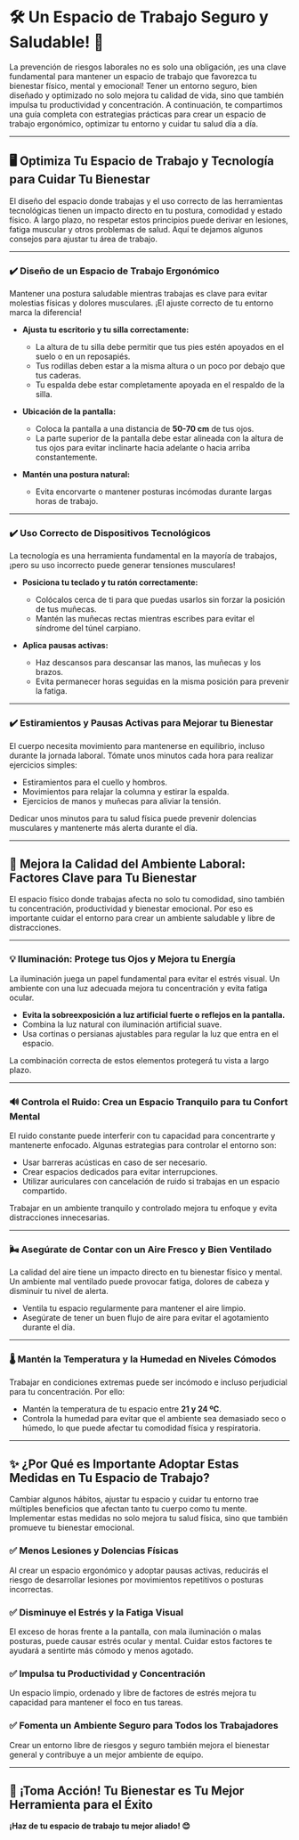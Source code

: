 # 🛠️ **Un Espacio de Trabajo Seguro y Saludable! 🚧**  

La prevención de riesgos laborales no es solo una obligación, ¡es una clave fundamental para mantener un espacio de trabajo que favorezca tu bienestar físico, mental y emocional! Tener un entorno seguro, bien diseñado y optimizado no solo mejora tu calidad de vida, sino que también impulsa tu productividad y concentración. A continuación, te compartimos una guía completa con estrategias prácticas para crear un espacio de trabajo ergonómico, optimizar tu entorno y cuidar tu salud día a día.  

---

## 🖥️ **Optimiza Tu Espacio de Trabajo y Tecnología para Cuidar Tu Bienestar**  

El diseño del espacio donde trabajas y el uso correcto de las herramientas tecnológicas tienen un impacto directo en tu postura, comodidad y estado físico. A largo plazo, no respetar estos principios puede derivar en lesiones, fatiga muscular y otros problemas de salud. Aquí te dejamos algunos consejos para ajustar tu área de trabajo.  

---

### ✔️ **Diseño de un Espacio de Trabajo Ergonómico**  

Mantener una postura saludable mientras trabajas es clave para evitar molestias físicas y dolores musculares. ¡El ajuste correcto de tu entorno marca la diferencia!  

- **Ajusta tu escritorio y tu silla correctamente:**  
  - La altura de tu silla debe permitir que tus pies estén apoyados en el suelo o en un reposapiés.  
  - Tus rodillas deben estar a la misma altura o un poco por debajo que tus caderas.  
  - Tu espalda debe estar completamente apoyada en el respaldo de la silla.  

- **Ubicación de la pantalla:**  
  - Coloca la pantalla a una distancia de **50-70 cm** de tus ojos.  
  - La parte superior de la pantalla debe estar alineada con la altura de tus ojos para evitar inclinarte hacia adelante o hacia arriba constantemente.  

- **Mantén una postura natural:**  
  - Evita encorvarte o mantener posturas incómodas durante largas horas de trabajo.  

---

### ✔️ **Uso Correcto de Dispositivos Tecnológicos**  

La tecnología es una herramienta fundamental en la mayoría de trabajos, ¡pero su uso incorrecto puede generar tensiones musculares!  

- **Posiciona tu teclado y tu ratón correctamente:**  
  - Colócalos cerca de ti para que puedas usarlos sin forzar la posición de tus muñecas.  
  - Mantén las muñecas rectas mientras escribes para evitar el síndrome del túnel carpiano.  

- **Aplica pausas activas:**  
  - Haz descansos para descansar las manos, las muñecas y los brazos.  
  - Evita permanecer horas seguidas en la misma posición para prevenir la fatiga.  

---

### ✔️ **Estiramientos y Pausas Activas para Mejorar tu Bienestar**  

El cuerpo necesita movimiento para mantenerse en equilibrio, incluso durante la jornada laboral. Tómate unos minutos cada hora para realizar ejercicios simples:  

- Estiramientos para el cuello y hombros.  
- Movimientos para relajar la columna y estirar la espalda.  
- Ejercicios de manos y muñecas para aliviar la tensión.  

Dedicar unos minutos para tu salud física puede prevenir dolencias musculares y mantenerte más alerta durante el día.  

---

## 🌱 **Mejora la Calidad del Ambiente Laboral: Factores Clave para Tu Bienestar**  

El espacio físico donde trabajas afecta no solo tu comodidad, sino también tu concentración, productividad y bienestar emocional. Por eso es importante cuidar el entorno para crear un ambiente saludable y libre de distracciones.  

---

### 💡 **Iluminación: Protege tus Ojos y Mejora tu Energía**  

La iluminación juega un papel fundamental para evitar el estrés visual. Un ambiente con una luz adecuada mejora tu concentración y evita fatiga ocular.  

- **Evita la sobreexposición a luz artificial fuerte o reflejos en la pantalla.**  
- Combina la luz natural con iluminación artificial suave.  
- Usa cortinas o persianas ajustables para regular la luz que entra en el espacio.  

La combinación correcta de estos elementos protegerá tu vista a largo plazo.

---

### 🔊 **Controla el Ruido: Crea un Espacio Tranquilo para tu Confort Mental**  

El ruido constante puede interferir con tu capacidad para concentrarte y mantenerte enfocado. Algunas estrategias para controlar el entorno son:  

- Usar barreras acústicas en caso de ser necesario.  
- Crear espacios dedicados para evitar interrupciones.  
- Utilizar auriculares con cancelación de ruido si trabajas en un espacio compartido.  

Trabajar en un ambiente tranquilo y controlado mejora tu enfoque y evita distracciones innecesarias.

---

### 🌬️ **Asegúrate de Contar con un Aire Fresco y Bien Ventilado**  

La calidad del aire tiene un impacto directo en tu bienestar físico y mental. Un ambiente mal ventilado puede provocar fatiga, dolores de cabeza y disminuir tu nivel de alerta.  

- Ventila tu espacio regularmente para mantener el aire limpio.  
- Asegúrate de tener un buen flujo de aire para evitar el agotamiento durante el día.

---

### 🌡️ **Mantén la Temperatura y la Humedad en Niveles Cómodos**  

Trabajar en condiciones extremas puede ser incómodo e incluso perjudicial para tu concentración. Por ello:  

- Mantén la temperatura de tu espacio entre **21 y 24 ºC**.  
- Controla la humedad para evitar que el ambiente sea demasiado seco o húmedo, lo que puede afectar tu comodidad física y respiratoria.

---

## ✨ **¿Por Qué es Importante Adoptar Estas Medidas en Tu Espacio de Trabajo?**  

Cambiar algunos hábitos, ajustar tu espacio y cuidar tu entorno trae múltiples beneficios que afectan tanto tu cuerpo como tu mente. Implementar estas medidas no solo mejora tu salud física, sino que también promueve tu bienestar emocional.  

### ✅ **Menos Lesiones y Dolencias Físicas**  
Al crear un espacio ergonómico y adoptar pausas activas, reducirás el riesgo de desarrollar lesiones por movimientos repetitivos o posturas incorrectas.  

### ✅ **Disminuye el Estrés y la Fatiga Visual**  
El exceso de horas frente a la pantalla, con mala iluminación o malas posturas, puede causar estrés ocular y mental. Cuidar estos factores te ayudará a sentirte más cómodo y menos agotado.  

### ✅ **Impulsa tu Productividad y Concentración**  
Un espacio limpio, ordenado y libre de factores de estrés mejora tu capacidad para mantener el foco en tus tareas.  

### ✅ **Fomenta un Ambiente Seguro para Todos los Trabajadores**  
Crear un entorno libre de riesgos y seguro también mejora el bienestar general y contribuye a un mejor ambiente de equipo.

---

## 💪 **¡Toma Acción! Tu Bienestar es Tu Mejor Herramienta para el Éxito**  


**¡Haz de tu espacio de trabajo tu mejor aliado! 😊**  

